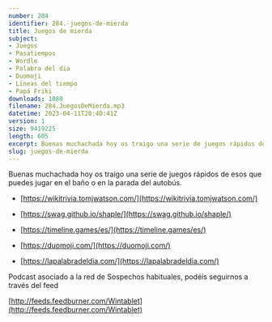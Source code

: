 ```yaml
---
number: 284
identifier: 284.-juegos-de-mierda
title: Juegos de mierda
subject:
- Juegos
- Pasatiempos
- Wordle
- Palabra del dia
- Duomoji
- Lineas del tiempo
- Papá Friki
downloads: 1080
filename: 284.JuegosDeMierda.mp3
datetime: 2023-04-11T20:40:41Z
version: 1
size: 9419225
length: 605
excerpt: Buenas muchachada hoy os traigo una serie de juegos rápidos de esos que puedes jugar en el baño o en la parada del autobus.
slug: juegos-de-mierda
---
```

Buenas muchachada hoy os traigo una serie de juegos rápidos de esos que puedes jugar en el baño o en la parada del autobús.

* [https://wikitrivia.tomjwatson.com/](https://wikitrivia.tomjwatson.com/)

* [https://swag.github.io/shaple/](https://swag.github.io/shaple/)

* [https://timeline.games/es/](https://timeline.games/es/)

* [https://duomoji.com/](https://duomoji.com/)

* [https://lapalabradeldia.com/](https://lapalabradeldia.com/)

Podcast asociado a la red de Sospechos habituales, podéis seguirnos a través del feed

[http://feeds.feedburner.com/Wintablet](http://feeds.feedburner.com/Wintablet)